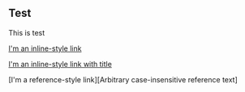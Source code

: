 ## Test

This is test

[I'm an inline-style link](https://flexbox.ninja/demos/same-height-columns/)

[I'm an inline-style link with title](https://www.google.com "Google's Homepage")

[I'm a reference-style link][Arbitrary case-insensitive reference text]
